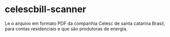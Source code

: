 # celescbill-scanner
Le o arquivo em formato PDF da companhia Celesc de santa catarina Brasil,  para contas residenciais e que são produtoras de energia. 
